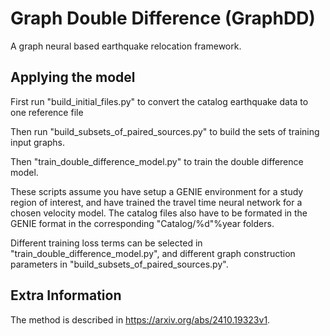 # Graph Double Difference (GraphDD)

A graph neural based earthquake relocation framework.

## Applying the model

First run "build_initial_files.py" to convert the catalog earthquake data to one reference file

Then run "build_subsets_of_paired_sources.py" to build the sets of training input graphs.

Then "train_double_difference_model.py" to train the double difference model.

These scripts assume you have setup a GENIE environment for a study region of interest, and have trained the travel time neural network for a chosen velocity model. The catalog files also have to be formated in the GENIE format in the corresponding "Catalog/%d"%year folders.

Different training loss terms can be selected in "train_double_difference_model.py", and different graph construction parameters in "build_subsets_of_paired_sources.py".

## Extra Information

The method is described in https://arxiv.org/abs/2410.19323v1.
